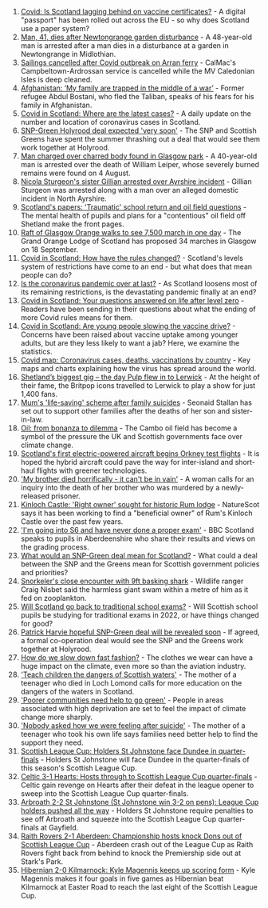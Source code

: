 1. [Covid: Is Scotland lagging behind on vaccine certificates?](https://www.bbc.co.uk/news/uk-scotland-57519070) - A digital "passport" has been rolled out across the EU - so why does Scotland use a paper system?
2. [Man, 41, dies after Newtongrange garden disturbance](https://www.bbc.co.uk/news/uk-scotland-58221739) - A 48-year-old man is arrested after a man dies in a disturbance at a garden in Newtongrange in Midlothian.
3. [Sailings cancelled after Covid outbreak on Arran ferry](https://www.bbc.co.uk/news/uk-scotland-58221775) - CalMac's Campbeltown-Ardrossan service is cancelled while the MV Caledonian Isles is deep cleaned.
4. [Afghanistan: ‘My family are trapped in the middle of a war’](https://www.bbc.co.uk/news/uk-scotland-58224887) - Former refugee Abdul Bostani, who fled the Taliban, speaks of his fears for his family in Afghanistan.
5. [Covid in Scotland: Where are the latest cases?](https://www.bbc.co.uk/news/uk-scotland-53511877) - A daily update on the number and location of coronavirus cases in Scotland.
6. [SNP-Green Holyrood deal expected 'very soon'](https://www.bbc.co.uk/news/uk-scotland-scotland-politics-58221735) - The SNP and Scottish Greens have spent the summer thrashing out a deal that would see them work together at Holyrood.
7. [Man charged over charred body found in Glasgow park](https://www.bbc.co.uk/news/uk-scotland-north-east-orkney-shetland-58206882) - A 40-year-old man is arrested over the death of William Leiper, whose severely burned remains were found on 4 August.
8. [Nicola Sturgeon's sister Gillian arrested over Ayrshire incident](https://www.bbc.co.uk/news/uk-scotland-58213744) - Gillian Sturgeon was arrested along with a man over an alleged domestic incident in North Ayrshire.
9. [Scotland's papers: 'Traumatic' school return and oil field questions](https://www.bbc.co.uk/news/uk-scotland-58220524) - The mental health of pupils and plans for a "contentious" oil field off Shetland make the front pages.
10. [Raft of Glasgow Orange walks to see 7,500 march in one day](https://www.bbc.co.uk/news/uk-scotland-glasgow-west-58203584) - The Grand Orange Lodge of Scotland has proposed 34 marches in Glasgow on 18 September.
11. [Covid in Scotland: How have the rules changed?](https://www.bbc.co.uk/news/uk-scotland-53166816) - Scotland's levels system of restrictions have come to an end - but what does that mean people can do?
12. [Is the coronavirus pandemic over at last?](https://www.bbc.co.uk/news/uk-scotland-58112939) - As Scotland loosens most of its remaining restrictions, is the devastating pandemic finally at an end?
13. [Covid in Scotland: Your questions answered on life after level zero](https://www.bbc.co.uk/news/uk-scotland-58071989) - Readers have been sending in their questions about what the ending of more Covid rules means for them.
14. [Covid in Scotland: Are young people slowing the vaccine drive?](https://www.bbc.co.uk/news/uk-scotland-57915106) - Concerns have been raised about vaccine uptake among younger adults, but are they less likely to want a jab? Here, we examine the statistics.
15. [Covid map: Coronavirus cases, deaths, vaccinations by country](https://www.bbc.co.uk/news/world-51235105) - Key maps and charts explaining how the virus has spread around the world.
16. [Shetland’s biggest gig – the day Pulp flew in to Lerwick](https://www.bbc.co.uk/news/uk-scotland-north-east-orkney-shetland-57599869) - At the height of their fame, the Britpop icons travelled to Lerwick to play a show for just 1,400 fans.
17. [Mum's 'life-saving' scheme after family suicides](https://www.bbc.co.uk/news/uk-scotland-58185754) - Seonaid Stallan has set out to support other families after the deaths of her son and sister-in-law.
18. [Oil: from bonanza to dilemma](https://www.bbc.co.uk/news/uk-scotland-scotland-business-58195442) - The Cambo oil field has become a symbol of the pressure the UK and Scottish governments face over climate change.
19. [Scotland's first electric-powered aircraft begins Orkney test flights](https://www.bbc.co.uk/news/uk-scotland-north-east-orkney-shetland-58177865) - It is hoped the hybrid aircraft could pave the way for inter-island and short-haul flights with greener technologies.
20. ['My brother died horrifically - it can't be in vain'](https://www.bbc.co.uk/news/uk-scotland-north-east-orkney-shetland-58177868) - A woman calls for an inquiry into the death of her brother who was murdered by a newly-released prisoner.
21. [Kinloch Castle: 'Right owner' sought for historic Rum lodge](https://www.bbc.co.uk/news/uk-scotland-highlands-islands-58170779) - NatureScot says it has been working to find a "beneficial owner" of Rum's Kinloch Castle over the past few years.
22. ['I'm going into S6 and have never done a proper exam'](https://www.bbc.co.uk/news/uk-scotland-58158616) - BBC Scotland speaks to pupils in Aberdeenshire who share their results and views on the grading process.
23. [What would an SNP-Green deal mean for Scotland?](https://www.bbc.co.uk/news/uk-scotland-scotland-politics-58143753) - What could a deal between the SNP and the Greens mean for Scottish government policies and priorities?
24. [Snorkeler's close encounter with 9ft basking shark](https://www.bbc.co.uk/news/uk-scotland-highlands-islands-58145408) - Wildlife ranger Craig Nisbet said the harmless giant swam within a metre of him as it fed on zooplankton.
25. [Will Scotland go back to traditional school exams?](https://www.bbc.co.uk/news/uk-scotland-58139111) - Will Scottish school pupils be studying for traditional exams in 2022, or have things changed for good?
26. [Patrick Harvie hopeful SNP-Green deal will be revealed soon](https://www.bbc.co.uk/news/uk-scotland-58224149) - If agreed, a formal co-operation deal would see the SNP and the Greens work together at Holyrood.
27. [How do we slow down fast fashion?](https://www.bbc.co.uk/news/uk-scotland-58216479) - The clothes we wear can have a huge impact on the climate, even more so than the aviation industry.
28. ['Teach children the dangers of Scottish waters'](https://www.bbc.co.uk/news/uk-scotland-58199582) - The mother of a teenager who died in Loch Lomond calls for more education on the dangers of the waters in Scotland.
29. ['Poorer communities need help to go green'](https://www.bbc.co.uk/news/uk-scotland-58191576) - People in areas associated with high deprivation are set to feel the impact of climate change more sharply.
30. ['Nobody asked how we were feeling after suicide'](https://www.bbc.co.uk/news/uk-scotland-58188833) - The mother of a teenager who took his own life says families need better help to find the support they need.
31. [Scottish League Cup: Holders St Johnstone face Dundee in quarter-finals](https://www.bbc.co.uk/sport/football/58224773) - Holders St Johnstone will face Dundee in the quarter-finals of this season's Scottish League Cup.
32. [Celtic 3-1 Hearts: Hosts through to Scottish League Cup quarter-finals](https://www.bbc.co.uk/sport/football/58137990) - Celtic gain revenge on Hearts after their defeat in the league opener to sweep into the Scottish League Cup quarter-finals.
33. [Arbroath 2-2 St Johnstone (St Johnstone win 3-2 on pens): League Cup holders pushed all the way](https://www.bbc.co.uk/sport/football/58137983) - Holders St Johnstone require penalties to see off Arbroath and squeeze into the Scottish League Cup quarter-finals at Gayfield.
34. [Raith Rovers 2-1 Aberdeen: Championship hosts knock Dons out of Scottish League Cup](https://www.bbc.co.uk/sport/football/58137976) - Aberdeen crash out of the League Cup as Raith Rovers fight back from behind to knock the Premiership side out at Stark's Park.
35. [Hibernian 2-0 Kilmarnock: Kyle Magennis keeps up scoring form](https://www.bbc.co.uk/sport/football/58137997) - Kyle Magennis makes it four goals in five games as Hibernian beat Kilmarnock at Easter Road to reach the last eight of the Scottish League Cup.
